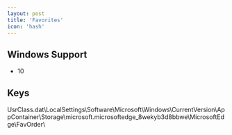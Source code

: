 ```yaml
---
layout: post
title: 'Favorites'
icon: 'hash'
---
```


## Windows Support

- 10



## Keys

UsrClass.dat\LocalSettings\Software\Microsoft\Windows\CurrentVersion\AppContainer\Storage\microsoft.microsoftedge_8wekyb3d8bbwe\MicrosoftEdge\FavOrder\

